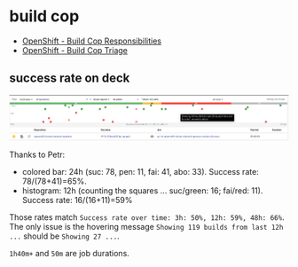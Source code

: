 # build cop

* [OpenShift - Build Cop Responsibilities](https://docs.google.com/document/d/117_0UE5jJI_MyI5ugy1psn0Ls6fWCu-Y9jiZZPM4qzw/edit?ts=5c7d4ca0#)
* [OpenShift - Build Cop Triage](https://docs.google.com/document/d/1yMPat99lwqILIytCn-o6ZSEy1AOwTZBRI0jKqLGD2p8/edit#heading=h.i9cwtxk0yza5)

## success rate on deck

![](i/deck_histogram.png)

Thanks to Petr:

* colored bar: 24h (suc: 78, pen: 11, fai: 41, abo: 33). Success rate: 78/(78+41)=65%.
* histogram: 12h (counting the squares ... suc/green: 16; fai/red: 11). Success rate: 16/(16+11)=59%

Those rates match `Success rate over time: 3h: 50%, 12h: 59%, 48h: 66%`. The only issue is the hovering message `Showing 119 builds from last 12h ...` should be `Showing 27 ...`.

`1h40m+` and `50m` are job durations.
